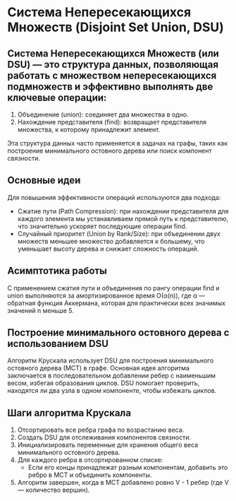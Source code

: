 # Система Непересекающихся Множеств (Disjoint Set Union, DSU)

## Система Непересекающихся Множеств (или DSU) — это структура данных, позволяющая работать с множеством непересекающихся подмножеств и эффективно выполнять две ключевые операции:

1. Объединение (union): соединяет два множества в одно.
2. Нахождение представителя (find): возвращает представителя множества, к которому принадлежит элемент.

Эта структура данных часто применяется в задачах на графы, таких как построение минимального остовного дерева или поиск компонент связности.

## Основные идеи

Для повышения эффективности операций используются два подхода:

- Сжатие пути (Path Compression): при нахождении представителя для каждого элемента мы устанавливаем прямой путь к представителю, что значительно ускоряет последующие операции find.
- Случайный приоритет (Union by Rank/Size): при объединении двух множеств меньшее множество добавляется к большему, что уменьшает высоту дерева и снижает сложность операций.

## Асимптотика работы

С применением сжатия пути и объединения по рангу операции find и union выполняются за амортизированное время O(α(n)), где α — обратная функция Аккермана, которая для практически всех значимых значений n меньше 5.

## Построение минимального остовного дерева с использованием DSU

Алгоритм Крускала использует DSU для построения минимального остовного дерева (МСТ) в графе. Основная идея алгоритма заключается в последовательном добавлении ребер с наименьшим весом, избегая образования циклов. DSU помогает проверить, находятся ли два узла в одном компоненте, чтобы избежать циклов.

## Шаги алгоритма Крускала

1. Отсортировать все ребра графа по возрастанию веса.
2. Создать DSU для отслеживания компонентов связности.
3. Инициализировать переменные для хранения общего веса минимального остовного дерева.
4. Для каждого ребра в отсортированном списке:
   - Если его концы принадлежат разным компонентам, добавить это ребро в МСТ и объединить компоненты.
5. Алгоритм завершен, когда в МСТ добавлено ровно V - 1 ребер (где V — количество вершин).